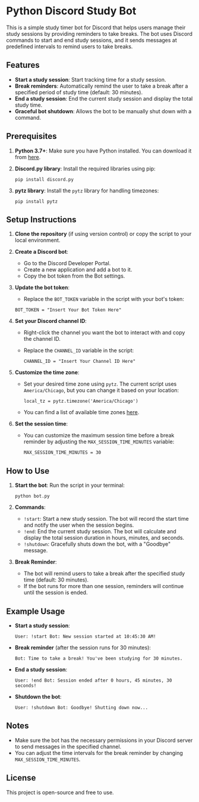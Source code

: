 Python Discord Study Bot
=========

This is a simple study timer bot for Discord that helps users manage their study sessions by providing reminders to take breaks. The bot uses Discord commands to start and end study sessions, and it sends messages at predefined intervals to remind users to take breaks.

Features
--------

-   **Start a study session**: Start tracking time for a study session.
-   **Break reminders**: Automatically remind the user to take a break after a specified period of study time (default: 30 minutes).
-   **End a study session**: End the current study session and display the total study time.
-   **Graceful bot shutdown**: Allows the bot to be manually shut down with a command.

Prerequisites
-------------

1.  **Python 3.7+**: Make sure you have Python installed. You can download it from [here](https://www.python.org/downloads/).
2.  **Discord.py library**: Install the required libraries using pip:

    ```pip install discord.py```

4.  **pytz library**: Install the `pytz` library for handling timezones:

    ```pip install pytz```

Setup Instructions
------------------

1.  **Clone the repository** (if using version control) or copy the script to your local environment.

2.  **Create a Discord bot**:

    -   Go to the Discord Developer Portal.
    -   Create a new application and add a bot to it.
    -   Copy the bot token from the Bot settings.
3.  **Update the bot token**:

    -   Replace the `BOT_TOKEN` variable in the script with your bot's token:

       ```BOT_TOKEN = "Insert Your Bot Token Here"```

4.  **Set your Discord channel ID**:

    -   Right-click the channel you want the bot to interact with and copy the channel ID.
    -   Replace the `CHANNEL_ID` variable in the script:

        ```CHANNEL_ID = "Insert Your Channel ID Here"```

5.  **Customize the time zone**:

    -   Set your desired time zone using `pytz`. The current script uses `America/Chicago`, but you can change it based on your location:

        ```local_tz = pytz.timezone('America/Chicago')```

    -   You can find a list of available time zones [here](https://en.wikipedia.org/wiki/List_of_tz_database_time_zones).
6.  **Set the session time**:

    -   You can customize the maximum session time before a break reminder by adjusting the `MAX_SESSION_TIME_MINUTES` variable:

        ```MAX_SESSION_TIME_MINUTES = 30```

How to Use
----------

1.  **Start the bot**: Run the script in your terminal:

    ```python bot.py```

3.  **Commands**:

    -   `!start`: Start a new study session. The bot will record the start time and notify the user when the session begins.
    -   `!end`: End the current study session. The bot will calculate and display the total session duration in hours, minutes, and seconds.
    -   `!shutdown`: Gracefully shuts down the bot, with a "Goodbye" message.
4.  **Break Reminder**:

    -   The bot will remind users to take a break after the specified study time (default: 30 minutes).
    -   If the bot runs for more than one session, reminders will continue until the session is ended.

Example Usage
-------------

-   **Start a study session**:

    `User: !start
    Bot: New session started at 10:45:30 AM!`

-   **Break reminder** (after the session runs for 30 minutes):

    `Bot: Time to take a break! You've been studying for 30 minutes.`

-   **End a study session**:

    `User: !end
    Bot: Session ended after 0 hours, 45 minutes, 30 seconds!`

-   **Shutdown the bot**:

    `User: !shutdown
    Bot: Goodbye! Shutting down now...`

Notes
-----

-   Make sure the bot has the necessary permissions in your Discord server to send messages in the specified channel.
-   You can adjust the time intervals for the break reminder by changing `MAX_SESSION_TIME_MINUTES`.

License
-------

This project is open-source and free to use.
